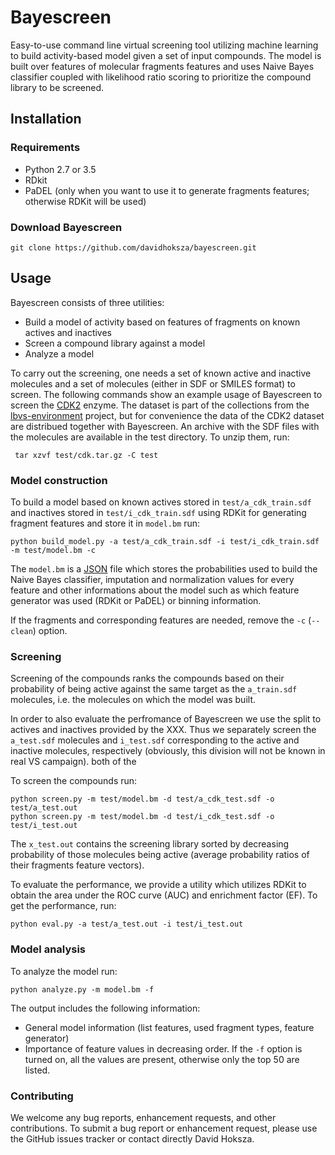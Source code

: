 # Bayescreen
Easy-to-use command line virtual screening tool utilizing machine learning to build activity-based model given a set of input compounds.
The model is built over features of molecular fragments features and uses Naive Bayes classifier coupled with likelihood ratio scoring to prioritize the compound library to be screened.

## Installation

### Requirements

- Python 2.7 or 3.5
- RDkit
- PaDEL (only when you want to use it to generate fragments features; otherwise RDKit will be used)

### Download Bayescreen

```
git clone https://github.com/davidhoksza/bayescreen.git
```

## Usage

Bayescreen consists of three utilities:

* Build a model of activity based on features of fragments on known actives and inactives
* Screen a compound library against a model
* Analyze a model

To carry out the screening, one needs a set of known active and inactive molecules and a set of molecules (either in SDF or SMILES format) to screen. The following commands show an example usage of Bayescreen to screen the [CDK2](https://en.wikipedia.org/wiki/Cyclin-dependent_kinase_2) enzyme. The dataset is part of the collections from the [lbvs-environment](https://github.com/skodapetr/lbvs-environment) project, but for convenience the data of the CDK2 dataset are distribued together with Bayescreen. An archive with the SDF files with the molecules are available in the test directory. To unzip them, run:

```
 tar xzvf test/cdk.tar.gz -C test
 ```

### Model construction
To build a model based on known actives stored in `test/a_cdk_train.sdf` and inactives stored in `test/i_cdk_train.sdf` using RDKit for generating fragment features and store it in `model.bm` run:

```
python build_model.py -a test/a_cdk_train.sdf -i test/i_cdk_train.sdf -m test/model.bm -c
```

The `model.bm` is a [JSON](https://en.wikipedia.org/wiki/JSON) file which stores the probabilities used to build the Naive Bayes classifier, imputation and normalization values for every feature and other informations about the model such as which feature generator was used (RDKit or PaDEL) or binning information.

If the fragments and corresponding features are needed, remove the `-c` (`--clean`) option.

### Screening

Screening of the compounds ranks the compounds based on their probability of being active against the same target as the `a_train.sdf` molecules, i.e. the molecules on which the model was built. 

In order to also evaluate the perfromance of Bayescreen we use the split to actives and inactives provided by the XXX. Thus we separately screen the `a_test.sdf` molecules and `i_test.sdf` corresponding to the active and inactive molecules, respectively (obviously, this division will not be known in real VS campaign). both of the

To screen the compounds run:

```
python screen.py -m test/model.bm -d test/a_cdk_test.sdf -o test/a_test.out
python screen.py -m test/model.bm -d test/i_cdk_test.sdf -o test/i_test.out
```

The `x_test.out` contains the screening library sorted by decreasing probability of those molecules being active (average probability ratios of their fragments feature vectors).

To evaluate the performance, we provide a utility which utilizes RDKit to obtain the area under the ROC curve (AUC) and enrichment factor (EF). To get the performance, run:

```
python eval.py -a test/a_test.out -i test/i_test.out
```

### Model analysis

To analyze the model run:

```
python analyze.py -m model.bm -f
```

The output includes the following information:

* General model information (list features, used fragment types, feature generator)
* Importance of feature values in decreasing order. If the `-f` option is turned on, all the values are present, otherwise only the top 50 are listed.

### Contributing

We welcome any bug reports, enhancement requests, and other contributions. To submit a bug report or enhancement request, please use the GitHub issues tracker or 
contact directly David Hoksza.



